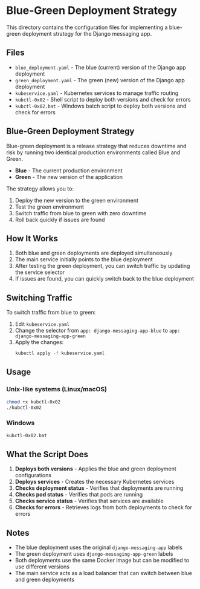 # Blue-Green Deployment Strategy

This directory contains the configuration files for implementing a blue-green deployment strategy for the Django messaging app.

## Files

- `blue_deployment.yaml` - The blue (current) version of the Django app deployment
- `green_deployment.yaml` - The green (new) version of the Django app deployment
- `kubeservice.yaml` - Kubernetes services to manage traffic routing
- `kubctl-0x02` - Shell script to deploy both versions and check for errors
- `kubctl-0x02.bat` - Windows batch script to deploy both versions and check for errors

## Blue-Green Deployment Strategy

Blue-green deployment is a release strategy that reduces downtime and risk by running two identical production environments called Blue and Green.

- **Blue** - The current production environment
- **Green** - The new version of the application

The strategy allows you to:
1. Deploy the new version to the green environment
2. Test the green environment
3. Switch traffic from blue to green with zero downtime
4. Roll back quickly if issues are found

## How It Works

1. Both blue and green deployments are deployed simultaneously
2. The main service initially points to the blue deployment
3. After testing the green deployment, you can switch traffic by updating the service selector
4. If issues are found, you can quickly switch back to the blue deployment

## Switching Traffic

To switch traffic from blue to green:

1. Edit `kubeservice.yaml`
2. Change the selector from `app: django-messaging-app-blue` to `app: django-messaging-app-green`
3. Apply the changes:
   ```bash
   kubectl apply -f kubeservice.yaml
   ```

## Usage

### Unix-like systems (Linux/macOS)
```bash
chmod +x kubctl-0x02
./kubctl-0x02
```

### Windows
```cmd
kubctl-0x02.bat
```

## What the Script Does

1. **Deploys both versions** - Applies the blue and green deployment configurations
2. **Deploys services** - Creates the necessary Kubernetes services
3. **Checks deployment status** - Verifies that deployments are running
4. **Checks pod status** - Verifies that pods are running
5. **Checks service status** - Verifies that services are available
6. **Checks for errors** - Retrieves logs from both deployments to check for errors

## Notes

- The blue deployment uses the original `django-messaging-app` labels
- The green deployment uses `django-messaging-app-green` labels
- Both deployments use the same Docker image but can be modified to use different versions
- The main service acts as a load balancer that can switch between blue and green deployments